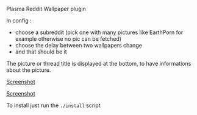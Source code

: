 Plasma Reddit Wallpaper plugin 

In config : 

* choose a subreddit (pick one with many pictures like EarthPorn for example otherwise no pic can be fetched)
* choose the delay between two wallpapers change
* and that should be it

The picture or thread title is displayed at the bottom, to have informations about the picture.

[Screenshot](Screenshot_1.png)


[Screenshot](Screenshot_2.png)

To install just run the `./install` script
